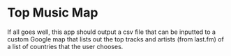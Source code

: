 # Top Music Map
If all goes well, this app should output a csv file that can be inputted to a custom Google map that lists out the top tracks
and artists (from last.fm) of a list of countries that the user chooses.